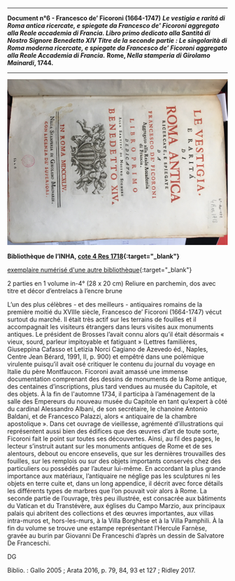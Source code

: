 
***
 **Document n°6 - Francesco de’ Ficoroni (1664-1747)**
**_Le vestigia e raritá di Roma antica  ricercate, e  spiegate da Francesco de' Ficoroni aggregato alla Reale accademia di  Francia. Libro primo dedicato alla Santitá di  Nostro Signore Benedetto XIV
Titre de la seconde partie : Le singolarità di Roma moderna ricercate, e spiegate da Francesco de’ Ficoroni aggregato alla Reale Accademia di Francia._**
**Rome, _Nella stamperia di Girolamo Mainardi_, 1744.**

-------------------------

![Branching](./img/doc6/doc6_1.jpg)

**Bibliothèque de l’INHA, [cote 4 Res 1718](http://bibliotheque.inha.fr/iguana/www.main.cls?surl=search#RecordId=1.226413){:target="_blank"}**

[exemplaire numérisé d'une autre bibliothèque](http://arachne.uni-koeln.de/item/buchseite/354615){:target="_blank"}

2 parties en 1 volume in-4° (28 x 20 cm)
Reliure en parchemin, dos avec titre et décor d’entrelacs à l’encre brune

L’un des plus célèbres - et des meilleurs - antiquaires romains de la première moitié du XVIIIe siècle, Francesco de’ Ficoroni (1664-1747) vécut surtout du marché. Il était très actif sur les terrains de fouilles et il accompagnait les visiteurs étrangers dans leurs visites aux monuments antiques. Le président de Brosses l’avait connu alors qu’il était désormais « vieux, sourd, parleur impitoyable et fatiguant » (Lettres familières, Giuseppina Cafasso et Letizia Norci Cagiano de Azevedo éd., Naples, Centre Jean Bérard, 1991, II, p. 900) et empêtré dans une polémique virulente puisqu’il avait osé critiquer le contenu du journal du voyage en Italie du père Montfaucon. Ficoroni avait amassé une immense documentation comprenant des dessins de monuments de la Rome antique, des centaines d’inscriptions, plus tard vendues au musée du Capitole, et des objets. À la fin de l'automne 1734, il participa à l’aménagement de la salle des Empereurs du nouveau musée du Capitole en tant qu’expert à côté du cardinal Alessandro Albani, de son secrétaire, le chanoine Antonio Baldani, et de Francesco Palazzi, alors « antiquaire de la chambre apostolique ».
Dans cet ouvrage de vieillesse, agrémenté d’illustrations qui représentent aussi bien des édifices que des œuvres d’art de toute sorte, Ficoroni fait le point sur toutes ses découvertes. Ainsi, au fil des pages, le lecteur s’instruit autant sur les monuments antiques de Rome et de ses alentours, debout ou encore ensevelis, que sur les dernières trouvailles des fouilles, sur les remplois ou sur des objets importants conservés chez des particuliers ou possédés par l’auteur lui-même. En accordant la plus grande importance aux matériaux, l’antiquaire ne néglige pas les sculptures ni les objets en terre cuite et, dans un long appendice, il décrit avec force détails les différents types de marbres que l’on pouvait voir alors à Rome. La seconde partie de l’ouvrage, très peu illustrée, est consacrée aux bâtiments du Vatican et du Transtévère, aux églises du Campo Marzio, aux principaux palais qui abritent des collections et des œuvres importantes, aux villas intra-muros et, hors-les-murs, à la Villa Borghèse et à la Villa Pamphili. À la fin du volume se trouve une estampe représentant l’Hercule Farnèse, gravée au burin par Giovanni De Franceschi d’après un dessin de Salvatore De Franceschi.

DG

Biblio. : Gallo 2005 ; Arata 2016, p. 79, 84, 93 et 127 ; Ridley 2017.
